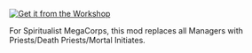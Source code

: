 [![Get it from the Workshop](https://img.shields.io/badge/steam-%23000000.svg?style=for-the-badge&logo=steam&logoColor=white)](https://steamcommunity.com/sharedfiles/filedetails/?id=2955538430)

For Spiritualist MegaCorps, this mod replaces all Managers with Priests/Death Priests/Mortal Initiates.
